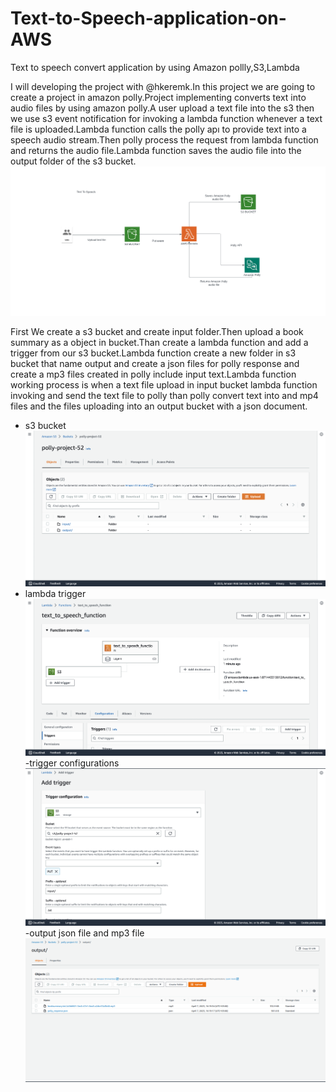 # Text-to-Speech-application-on-AWS
Text to speech convert application by using Amazon pollly,S3,Lambda

I will developing the project with @hkeremk.In this project we are going to create a project in amazon polly.Project implementing converts text into audio files by using amazon polly.A user upload a text file into the s3 then we use s3 event notification for invoking a lambda function whenever a text file is uploaded.Lambda function calls the polly apı to provide text into a speech audio stream.Then polly process the request from lambda function and returns the audio file.Lambda function saves the audio file into the output folder of the s3 bucket.
![Project Chard](docs/assets/Screenshot%20from%202023-04-06%2016-33-43.png)

First We  create a s3 bucket and create input folder.Then upload a book summary as a object in bucket.Than create a lambda function and add a trigger from our s3 bucket.Lambda function create a new folder in s3 bucket that name output and create a json files for polly response and create a mp3 files created in polly include input text.Lambda function working process is when a text file upload in input bucket lambda function invoking and send the text file to polly than polly convert text into and mp4 files and the files uploading into an output bucket with a json document.


- s3 bucket
![s3 bucket](docs/assets/Ekran%20Resmi%202023-04-06%2017.04.07.png)
- lambda trigger
![lambda trigger](docs/assets/Ekran%20Resmi%202023-04-06%2017.02.44.png)
-trigger configurations
![lambda trigger configuration](docs/assets/Add_Trigger_to_Lambda.png)
-output json file and mp3 file
![output](docs/assets/Screenshot%20from%202023-04-07%2016-20-03.png)





